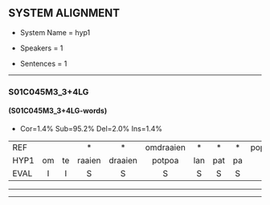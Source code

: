 
## SYSTEM ALIGNMENT

- System Name = hyp1

- Speakers = 1

- Sentences = 1

---

### S01C045M3_3+4LG

#### (S01C045M3_3+4LG-words)

- Cor=1.4%	Sub=95.2%	Del=2.0%	Ins=1.4%

|  |  |  |  |  |  |  |  |  |  |  |  |  |  |  |  |  |  |  |  |  |  |  |  |  |  |  |  |  |  |  |  |  |  |  |  |  |  |  |  |  |  |  |  |  |  |  |  |  |  |  |  |  |  |  |  |  |  |  |  |  |  |  |  |  |  |  |  |  |  |  |  |  |  |  |  |  |  |  |  |  |  |  |  |  |  |  |  |  |  |  |  |  |  |  |  |  |  |  |  |  |  |  |  |  |  |  |  |  |  |  |  |  |  |  |  |  |  |  |  |  |  |  |  |  |  |  |  |  |  |  |  |  |  |  |  |  |  |  |  |  |  |  |  |  |  |  |  |
|:--- |:---:|:---:|:---:|:---:|:---:|:---:|:---:|:---:|:---:|:---:|:---:|:---:|:---:|:---:|:---:|:---:|:---:|:---:|:---:|:---:|:---:|:---:|:---:|:---:|:---:|:---:|:---:|:---:|:---:|:---:|:---:|:---:|:---:|:---:|:---:|:---:|:---:|:---:|:---:|:---:|:---:|:---:|:---:|:---:|:---:|:---:|:---:|:---:|:---:|:---:|:---:|:---:|:---:|:---:|:---:|:---:|:---:|:---:|:---:|:---:|:---:|:---:|:---:|:---:|:---:|:---:|:---:|:---:|:---:|:---:|:---:|:---:|:---:|:---:|:---:|:---:|:---:|:---:|:---:|:---:|:---:|:---:|:---:|:---:|:---:|:---:|:---:|:---:|:---:|:---:|:---:|:---:|:---:|:---:|:---:|:---:|:---:|:---:|:---:|:---:|:---:|:---:|:---:|:---:|:---:|:---:|:---:|:---:|:---:|:---:|:---:|:---:|:---:|:---:|:---:|:---:|:---:|:---:|:---:|:---:|:---:|:---:|:---:|:---:|:---:|:---:|:---:|:---:|:---:|:---:|:---:|:---:|:---:|:---:|:---:|:---:|:---:|:---:|:---:|:---:|:---:|:---:|:---:|:---:|:---:|:---:|:---:|
| REF |  |  | * | * | omdraaien | * | * | * | poppenwagen | * | * | * | konijnenhok | * | * | * | * | elastiekje | * | * | *t | ruziemaken | teddybeer | * | * | * | * | dierentuin | paddenstoelen | * | * | * | * | * | * | * | verstoppertje | * | * | wasmachine | * | * | * | * | * | * | * | * | * | * | * | * | * | * | * | * | * | toiletpapier | vrachtwagen | buurmannen | * | * | * | vogelkooi | * | * | * | * | olifant | schommelen | * | * | * | * | iedereen | * | * | * | * | * | schoenenwinkel | knutselen | * | ophangen | verjaardag | * | * | sprookjesboek | tandenborstel | * | * | * | * | * | * | lucifer | * | * | * | * | * | * | slaapkamer | * | achterdeur | ziekenhuis | nieuwsgierig | * | * | * | * | afblijven | * | * | kabouter | * | * | * | washandje | * | * | * | * | * | * | * | sneeuwwitje | * | * | * | goeiendag | * | vakantie | * | limonade | autorijden | * | eindelijk | familie | * | * | * | * | * | * | * | chocolade |
| HYP1 | om | te | raaien | draaien | potpoa | lan | pat | pa | coin | nn | ho | ko | ink | ul | j | a | s | ek | lastiek | ja | uh | ruzie | maken | t | be | é | nbe | dere | tel | la | sde | olen | landstoeln | landen | stoeln | zar | stopen | verstopperje | wan | wa | zich | een | waar | ziggen? | flo | fleoot | o | t | een | grootstoelen | dai | da | de | op | ire | ole | paperen | verawegen | buurmanen | se | voi | el | koi | voa | koi | of | nieh | van | of | of | niet | vantt | schoorn | om | le | ie | idereen | schoon | en | uh | en | winkelen | schoenwinkelen | kunstenen | kua | ophangen | ziriardig | sspurn | okies | boek | dan | een | borstel | luig | ms | zi | ver | lik | luchtvorzinge | slaaslaappak | de | komer | slaapkamer |  | achder | achterder | ziekenhus | neem | s | eder | nieuse | ofbijl | ofbeld | fun | kabouter |  |  | waar | was | an | das | zintje | stneeuw | stio | wie | we | ie | jasneeuw | witje | geoeien | dag | goeien | dag | dat | vakantiem | je | mamaarde | oute | redden | en | en | deluk | familiek | sol | l | lader | scholkland |
| EVAL | I | I | S | S | S | S | S | S | S | S | S | S | S | S | S | S | S | S | S | S | S | S | S | S | S | S | S | S | S | S | S | S | S | S | S | S | S | S | S | S | S | S | S | S | S | S | S | S | S | S | S | S | S | S | S | S | S | S | S | S | S | S | S | S | S | S | S | S | S | S | S | S | S | S | S | S | S | S | S | S | S | S | S | S | S | S | S | S | S | S | S | S | S | S | S | S | S | S | S | S | S | S |  | D | S | S | S | S | S | S | S | S | S | S |  | D | D | S | S | S | S | S | S | S | S | S | S | S | S | S | S | S | S | S | S | S | S | S | S | S | S | S | S | S | S | S | S |
---

---

